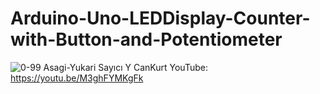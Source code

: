 # Arduino-Uno-LEDDisplay-Counter-with-Button-and-Potentiometer
![0-99 Asagi-Yukari Sayıcı Y CanKurt](https://user-images.githubusercontent.com/36565155/114779353-b00cc880-9d7e-11eb-9bec-49631b02db6c.png)
YouTube: https://youtu.be/M3ghFYMKgFk
